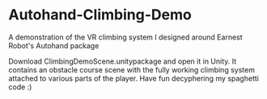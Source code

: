 # Autohand-Climbing-Demo
A demonstration of the VR climbing system I designed around Earnest Robot's Autohand package

Download ClimbingDemoScene.unitypackage and open it in Unity. It contains an obstacle course scene with the fully working climbing system attached to various parts of the player. Have fun decyphering my spaghetti code :)
